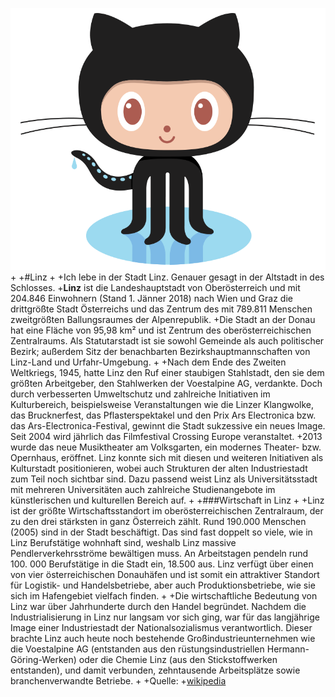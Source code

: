 ﻿![GitHub Logo](logo.png)
+
+#Linz
+
+Ich lebe in der Stadt Linz. Genauer gesagt in der Altstadt in des 
Schlosses. 
+**Linz** ist die Landeshauptstadt von Oberösterreich 
und mit 204.846 Einwohnern (Stand 1. Jänner 2018) nach Wien und Graz die 
drittgrößte Stadt Österreichs und das Zentrum des mit 789.811 Menschen 
zweitgrößten Ballungsraumes der Alpenrepublik.
+Die Stadt an der Donau hat eine Fläche von 95,98 km² und ist Zentrum des oberösterreichischen Zentralraums. 
Als Statutarstadt ist sie sowohl Gemeinde als auch politischer Bezirk; 
außerdem Sitz der benachbarten Bezirkshauptmannschaften von Linz-Land und Urfahr-Umgebung.
+
+Nach dem Ende des Zweiten Weltkriegs, 1945, hatte Linz den Ruf einer staubigen Stahlstadt, 
den sie dem größten Arbeitgeber, den Stahlwerken der Voestalpine AG, verdankte. 
Doch durch verbesserten Umweltschutz und zahlreiche Initiativen im Kulturbereich, 
beispielsweise Veranstaltungen wie die Linzer Klangwolke, das Brucknerfest, 
das Pflasterspektakel und den Prix Ars Electronica bzw. das Ars-Electronica-Festival, 
gewinnt die Stadt sukzessive ein neues Image. Seit 2004 wird jährlich das Filmfestival Crossing Europe veranstaltet. 
+2013 wurde das neue Musiktheater am Volksgarten, ein modernes Theater- bzw. Opernhaus, 
eröffnet. Linz konnte sich mit diesen und weiteren Initiativen als Kulturstadt positionieren,
wobei auch Strukturen der alten Industriestadt zum Teil noch sichtbar sind. 
Dazu passend weist Linz als Universitätsstadt mit mehreren Universitäten auch zahlreiche 
Studienangebote im künstlerischen und kulturellen Bereich auf.
+
+###Wirtschaft in Linz
+
+Linz ist der größte Wirtschaftsstandort im oberösterreichischen Zentralraum, der zu den 
drei stärksten in ganz Österreich zählt. Rund 190.000 Menschen (2005) sind in der Stadt 
beschäftigt. Das sind fast doppelt so viele, wie in Linz Berufstätige wohnhaft sind, 
weshalb Linz massive Pendlerverkehrsströme bewältigen muss. An Arbeitstagen pendeln rund 100.
000 Berufstätige in die Stadt ein, 18.500 aus. Linz verfügt über einen von vier 
österreichischen Donauhäfen und ist somit ein attraktiver Standort für Logistik- und 
Handelsbetriebe, aber auch Produktionsbetriebe, wie sie sich im Hafengebiet vielfach finden.
+
+Die wirtschaftliche Bedeutung von Linz war über Jahrhunderte durch den Handel begründet. 
Nachdem die Industrialisierung in Linz nur langsam vor sich ging, war für das langjährige 
Image einer Industriestadt der Nationalsozialismus verantwortlich. Dieser brachte Linz auch 
heute noch bestehende Großindustrieunternehmen wie die Voestalpine AG 
(entstanden aus den rüstungsindustriellen Hermann-Göring-Werken) oder die Chemie Linz 
(aus den Stickstoffwerken entstanden), und damit verbunden, zehntausende Arbeitsplätze sowie branchenverwandte Betriebe.
+
+Quelle:
+[wikipedia](https://de.wikipedia.org/wiki/Linz)
 